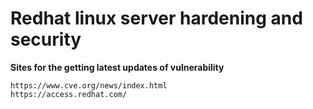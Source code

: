 # Redhat linux server hardening and security
**Sites for the getting latest updates of vulnerability**
```
https://www.cve.org/news/index.html
https://access.redhat.com/
```
